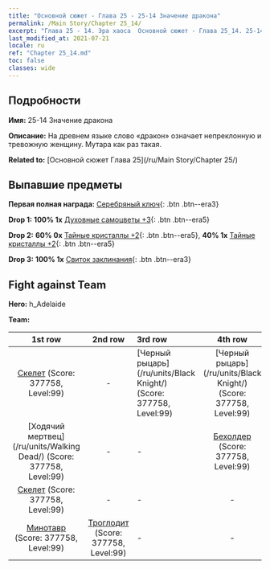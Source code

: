```yaml
---
title: "Основной сюжет - Глава 25 - 25-14 Значение дракона"
permalink: /Main Story/Chapter 25_14/
excerpt: "Глава 25 - 14. Эра хаоса  Основной сюжет - Глава 25_14. 25-14 Значение дракона"
last_modified_at: 2021-07-21
locale: ru
ref: "Chapter 25_14.md"
toc: false
classes: wide
---
```


## Подробности

 **Имя:** 25-14 Значение дракона

 **Описание:** На древнем языке слово «дракон» означает непреклонную и тревожную женщину. Мутара как раз такая.

 **Related to:** [Основной сюжет Глава 25](/ru/Main Story/Chapter 25/)

## Выпавшие предметы

 **Первая полная награда:** [Серебряный ключ](/ItemsRU/con_693/){: .btn .btn--era3}

 **Drop 1:** **100% 1x** [Духовные самоцветы +3](/ItemsRU/mat_86/){: .btn .btn--era5}

 **Drop 2:** **60% 0x** [Тайные кристаллы +2](/ItemsRU/mat_80/){: .btn .btn--era5}, **40% 1x** [Тайные кристаллы +2](/ItemsRU/mat_80/){: .btn .btn--era5}

 **Drop 3:** **100% 1x** [Свиток заклинания](/ItemsRU/con_694/){: .btn .btn--era3}


## Fight against Team
 **Hero:** h_Adelaide

 **Team:**


  | 1st row | 2nd row | 3rd row | 4th row |
  |:----:|:----:|:----|:----:|
  | [Скелет](/ru/units/Skeleton/) (Score: 377758, Level:99)  | - | [Черный рыцарь](/ru/units/Black Knight/) (Score: 377758, Level:99)  | [Черный рыцарь](/ru/units/Black Knight/) (Score: 377758, Level:99)  |
  | [Ходячий мертвец](/ru/units/Walking Dead/) (Score: 377758, Level:99)  | - | - | [Бехолдер](/ru/units/Beholder/) (Score: 377758, Level:99)  |
  | [Скелет](/ru/units/Skeleton/) (Score: 377758, Level:99)  | - | - | - |
  | [Минотавр](/ru/units/Minotaur/) (Score: 377758, Level:99)  | [Троглодит](/ru/units/Troglodyte/) (Score: 377758, Level:99)  | - | - |


